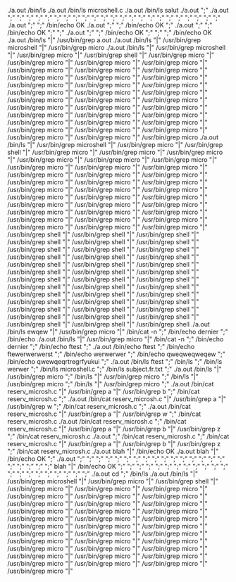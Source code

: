 
./a.out /bin/ls
./a.out /bin/ls microshell.c
./a.out /bin/ls salut
./a.out ";"
./a.out ";" ";" ";" ";" ";" ";" ";" ";" ";" ";" ";" ";" ";" ";" ";" ";" ";" ";" ";" ";" ";" ";" ";"
./a.out ";" ";" /bin/echo OK
./a.out ";" ";" /bin/echo OK ";"
./a.out ";" ";" /bin/echo OK ";" ";"
./a.out ";" ";" /bin/echo OK ";" ";" ";" /bin/echo OK
./a.out /bin/ls "|" /usr/bin/grep a.out
./a.out /bin/ls "|" /usr/bin/grep microshell "|" /usr/bin/grep micro
./a.out /bin/ls "|" /usr/bin/grep microshell "|" /usr/bin/grep micro "|" /usr/bin/grep shell "|" /usr/bin/grep micro "|" /usr/bin/grep micro "|" /usr/bin/grep micro "|" /usr/bin/grep micro "|" /usr/bin/grep micro "|" /usr/bin/grep micro "|" /usr/bin/grep micro "|" /usr/bin/grep micro "|" /usr/bin/grep micro "|" /usr/bin/grep micro "|" /usr/bin/grep micro "|" /usr/bin/grep micro "|" /usr/bin/grep micro "|" /usr/bin/grep micro "|" /usr/bin/grep micro "|" /usr/bin/grep micro "|" /usr/bin/grep micro "|" /usr/bin/grep micro "|" /usr/bin/grep micro "|" /usr/bin/grep micro "|" /usr/bin/grep micro "|" /usr/bin/grep micro "|" /usr/bin/grep micro "|" /usr/bin/grep micro "|" /usr/bin/grep micro "|" /usr/bin/grep micro "|" /usr/bin/grep micro "|" /usr/bin/grep micro "|" /usr/bin/grep micro "|" /usr/bin/grep micro "|" /usr/bin/grep micro "|" /usr/bin/grep micro "|" /usr/bin/grep micro "|" /usr/bin/grep micro
./a.out /bin/ls "|" /usr/bin/grep microshell "|" /usr/bin/grep micro "|" /usr/bin/grep shell "|" /usr/bin/grep micro "|" /usr/bin/grep micro "|" /usr/bin/grep micro "|" /usr/bin/grep micro "|" /usr/bin/grep micro "|" /usr/bin/grep micro "|" /usr/bin/grep micro "|" /usr/bin/grep micro "|" /usr/bin/grep micro "|" /usr/bin/grep micro "|" /usr/bin/grep micro "|" /usr/bin/grep micro "|" /usr/bin/grep micro "|" /usr/bin/grep micro "|" /usr/bin/grep micro "|" /usr/bin/grep micro "|" /usr/bin/grep micro "|" /usr/bin/grep micro "|" /usr/bin/grep micro "|" /usr/bin/grep micro "|" /usr/bin/grep micro "|" /usr/bin/grep micro "|" /usr/bin/grep micro "|" /usr/bin/grep micro "|" /usr/bin/grep micro "|" /usr/bin/grep micro "|" /usr/bin/grep micro "|" /usr/bin/grep micro "|" /usr/bin/grep micro "|" /usr/bin/grep micro "|" /usr/bin/grep micro "|" /usr/bin/grep micro "|" /usr/bin/grep micro "|" /usr/bin/grep shell "|" /usr/bin/grep shell "|" /usr/bin/grep shell "|" /usr/bin/grep shell "|" /usr/bin/grep shell "|" /usr/bin/grep shell "|" /usr/bin/grep shell "|" /usr/bin/grep shell "|" /usr/bin/grep shell "|" /usr/bin/grep shell "|" /usr/bin/grep shell "|" /usr/bin/grep shell "|" /usr/bin/grep shell "|" /usr/bin/grep shell "|" /usr/bin/grep shell "|" /usr/bin/grep shell "|" /usr/bin/grep shell "|" /usr/bin/grep shell "|" /usr/bin/grep shell "|" /usr/bin/grep shell "|" /usr/bin/grep shell "|" /usr/bin/grep shell "|" /usr/bin/grep shell "|" /usr/bin/grep shell "|" /usr/bin/grep shell "|" /usr/bin/grep shell "|" /usr/bin/grep shell "|" /usr/bin/grep shell "|" /usr/bin/grep shell "|" /usr/bin/grep shell "|" /usr/bin/grep shell "|" /usr/bin/grep shell "|" /usr/bin/grep shell "|" /usr/bin/grep shell "|" /usr/bin/grep shell "|" /usr/bin/grep shell "|" /usr/bin/grep shell "|" /usr/bin/grep shell "|" /usr/bin/grep shell
./a.out /bin/ls ewqew "|" /usr/bin/grep micro "|" /bin/cat -n ";" /bin/echo dernier ";" /bin/echo
./a.out /bin/ls "|" /usr/bin/grep micro "|" /bin/cat -n ";" /bin/echo dernier ";" /bin/echo ftest ";"
./a.out /bin/echo ftest ";" /bin/echo ftewerwerwerst ";" /bin/echo werwerwer ";" /bin/echo qweqweqweqew ";" /bin/echo qwewqeqrtregrfyukui ";"
./a.out /bin/ls ftest ";" /bin/ls ";" /bin/ls werwer ";" /bin/ls microshell.c ";" /bin/ls subject.fr.txt ";"
./a.out /bin/ls "|" /usr/bin/grep micro ";" /bin/ls "|" /usr/bin/grep micro ";" /bin/ls "|" /usr/bin/grep micro ";" /bin/ls "|" /usr/bin/grep micro ";"
./a.out /bin/cat reserv_microsh.c "|" /usr/bin/grep a "|" /usr/bin/grep b ";" /bin/cat reserv_microsh.c ";"
./a.out /bin/cat reserv_microsh.c "|" /usr/bin/grep a "|" /usr/bin/grep w ";" /bin/cat reserv_microsh.c ";"
./a.out /bin/cat reserv_microsh.c "|" /usr/bin/grep a "|" /usr/bin/grep w ";" /bin/cat reserv_microsh.c
./a.out /bin/cat reserv_microsh.c ";" /bin/cat reserv_microsh.c "|" /usr/bin/grep a "|" /usr/bin/grep b "|" /usr/bin/grep z ";" /bin/cat reserv_microsh.c
./a.out ";" /bin/cat reserv_microsh.c ";" /bin/cat reserv_microsh.c "|" /usr/bin/grep a "|" /usr/bin/grep b "|" /usr/bin/grep z ";" /bin/cat reserv_microsh.c
./a.out blah "|" /bin/echo OK
./a.out blah "|" /bin/echo OK ";"
./a.out ";" ";" ";" ";" ";" ";" ";" ";" ";" ";" ";" ";" ";" ";" ";" ";" ";" ";" ";" ";" ";" blah "|" /bin/echo OK ";" ";" ";" ";" ";" ";" ";" ";" ";" ";" ";" ";" ";" ";" ";" ";" ";" ";" ";" ";" ";"
./a.out cd ";" /bin/ls
./a.out /bin/ls "|" /usr/bin/grep microshell "|" /usr/bin/grep micro "|" /usr/bin/grep shell "|" /usr/bin/grep micro "|" /usr/bin/grep micro "|" /usr/bin/grep micro "|" /usr/bin/grep micro "|" /usr/bin/grep micro "|" /usr/bin/grep micro "|" /usr/bin/grep micro "|" /usr/bin/grep micro "|" /usr/bin/grep micro "|" /usr/bin/grep micro "|" /usr/bin/grep micro "|" /usr/bin/grep micro "|" /usr/bin/grep micro "|" /usr/bin/grep micro "|" /usr/bin/grep micro "|" /usr/bin/grep micro "|" /usr/bin/grep micro "|" /usr/bin/grep micro "|" /usr/bin/grep micro "|" /usr/bin/grep micro "|" /usr/bin/grep micro "|" /usr/bin/grep micro "|" /usr/bin/grep micro "|" /usr/bin/grep micro "|" /usr/bin/grep micro "|" /usr/bin/grep micro "|" /usr/bin/grep micro "|" /usr/bin/grep micro "|" /usr/bin/grep micro "|" /usr/bin/grep micro "|" /usr/bin/grep micro "|" /usr/bin/grep micro "|" /usr/bin/grep micro "|" /usr/bin/grep micro "|"

